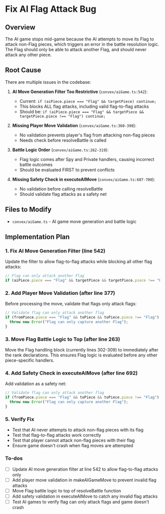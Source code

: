<!-- 39c5ef2d-9aa7-454c-8339-c57cf648166b 67833947-b1a2-4d82-aa1a-ef4f3c7ea5bf -->
# Fix AI Flag Attack Bug

## Overview

The AI game stops mid-game because the AI attempts to move its Flag to attack non-Flag pieces, which triggers an error in the battle resolution logic. The Flag should only be able to attack another Flag, and should never attack any other piece.

## Root Cause

There are multiple issues in the codebase:

1. **AI Move Generation Filter Too Restrictive** (`convex/aiGame.ts:542`):

   - Current: `if (aiPiece.piece === "Flag" && targetPiece) continue;`
   - This blocks ALL flag attacks, including valid flag-to-flag attacks
   - Should be: `if (aiPiece.piece === "Flag" && targetPiece && targetPiece.piece !== "Flag") continue;`

2. **Missing Player Move Validation** (`convex/aiGame.ts:360-390`):

   - No validation prevents player's flag from attacking non-flag pieces
   - Needs check before resolveBattle is called

3. **Battle Logic Order** (`convex/aiGame.ts:262-319`):

   - Flag logic comes after Spy and Private handlers, causing incorrect battle outcomes
   - Should be evaluated FIRST to prevent conflicts

4. **Missing Safety Check in executeAIMove** (`convex/aiGame.ts:687-700`):

   - No validation before calling resolveBattle
   - Should validate flag attacks as a safety net

## Files to Modify

- `convex/aiGame.ts` - AI game move generation and battle logic

## Implementation Plan

### 1. Fix AI Move Generation Filter (line 542)

Update the filter to allow flag-to-flag attacks while blocking all other flag attacks:

```typescript
// Flag can only attack another Flag
if (aiPiece.piece === "Flag" && targetPiece && targetPiece.piece !== "Flag") continue;
```

### 2. Add Player Move Validation (after line 377)

Before processing the move, validate that flags only attack flags:

```typescript
// Validate flag can only attack another flag
if (fromPiece.piece === "Flag" && toPiece && toPiece.piece !== "Flag") {
  throw new Error("Flag can only capture another Flag");
}
```

### 3. Move Flag Battle Logic to Top (after line 263)

Move the Flag handling block (currently lines 302-309) to immediately after the rank declarations. This ensures Flag logic is evaluated before any other piece-specific handlers.

### 4. Add Safety Check in executeAIMove (after line 692)

Add validation as a safety net:

```typescript
// Validate flag can only attack another flag
if (fromPiece.piece === "Flag" && toPiece && toPiece.piece !== "Flag") {
  throw new Error("Flag can only capture another Flag");
}
```

### 5. Verify Fix

- Test that AI never attempts to attack non-flag pieces with its flag
- Test that flag-to-flag attacks work correctly
- Test that player cannot attack non-flag pieces with their flag
- Ensure game doesn't crash when flag moves are attempted

### To-dos

- [ ] Update AI move generation filter at line 542 to allow flag-to-flag attacks only
- [ ] Add player move validation in makeAIGameMove to prevent invalid flag attacks
- [ ] Move Flag battle logic to top of resolveBattle function
- [ ] Add safety validation in executeAIMove to catch any invalid flag attacks
- [ ] Test AI games to verify flag can only attack flags and game doesn't crash